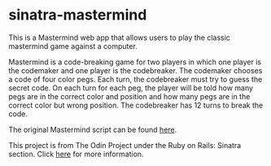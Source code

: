 # sinatra-mastermind

This is a Mastermind web app that allows users to play the classic mastermind game against a computer.

Mastermind is a code-breaking game for two players in which one player is the codemaker and one player is the codebreaker. The codemaker chooses a code of four color pegs. Each turn, the codebreaker must try to guess the secret code. On each turn for each peg, the player will be told how many pegs are in the correct color and position and how many pegs are in the correct color but wrong position. The codebreaker has 12 turns to break the code. 

The original Mastermind script can be found [here](https://github.com/SophiaLWu/project-OOP-with-ruby/tree/master/mastermind).

This project is from The Odin Project under the Ruby on Rails: Sinatra section.
Click [here](http://www.theodinproject.com/courses/ruby-on-rails/lessons/sinatra-project) for more information.
